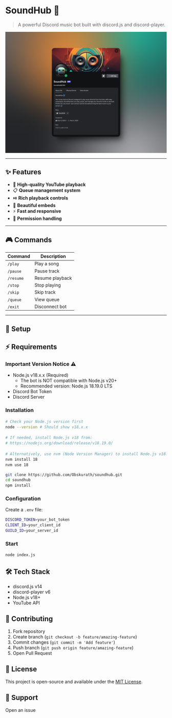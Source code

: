# SoundHub 🎵
> A powerful Discord music bot built with discord.js and discord-player.

![SoundHub Preview](./assets/preview.png)

---

## ✨ Features

- 🎵 **High-quality YouTube playback**
- 📋 **Queue management system**
- ⏯️ **Rich playback controls**
- 🎨 **Beautiful embeds**
- ⚡ **Fast and responsive**
- 🔐 **Permission handling**

---

## 🎮 Commands

| Command    | Description        |
|------------|--------------------|
| `/play`    | Play a song        |
| `/pause`   | Pause track        |
| `/resume`  | Resume playback    |
| `/stop`    | Stop playing       |
| `/skip`    | Skip track         |
| `/queue`   | View queue         |
| `/exit`    | Disconnect bot     |

---

## 🚀 Setup

## ⚡ Requirements

### Important Version Notice ⚠️
- Node.js v18.x.x (Required)
  - The bot is NOT compatible with Node.js v20+
  - Recommended version: Node.js 18.19.0 LTS
- Discord Bot Token
- Discord Server

### Installation

```bash
# Check your Node.js version first
node --version # Should show v18.x.x

# If needed, install Node.js v18 from:
# https://nodejs.org/download/release/v18.19.0/

# Alternatively, use nvm (Node Version Manager) to install Node.js v18:
nvm install 18
nvm use 18
```

```bash
git clone https://github.com/Obskurath/soundhub.git
cd soundhub
npm install
```

### Configuration
Create a `.env` file:
```bash
DISCORD_TOKEN=your_bot_token
CLIENT_ID=your_client_id
GUILD_ID=your_server_id
```

### Start
```bash
node index.js
```

## 🛠️ Tech Stack
- discord.js v14
- discord-player v6
- Node.js v18+
- YouTube API

## 🤝 Contributing
1. Fork repository
2. Create branch (`git checkout -b feature/amazing-feature`)
3. Commit changes (`git commit -m 'Add feature'`)
4. Push branch (`git push origin feature/amazing-feature`)
5. Open Pull Request

## 📝 License
This project is open-source and available under the [MIT License](LICENSE).
## 💬 Support
Open an issue

